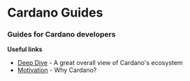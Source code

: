 # Cardano Guides

### Guides for Cardano developers

**Useful links**

- [Deep Dive] - A great overall view of Cardano's ecosystem
- [Motivation] - Why Cardano?

[deep dive]: https://coinmarketcap.com/alexandria/article/a-deep-dive-into-cardano
[motivation]: https://why.cardano.org/en/introduction/motivation/

